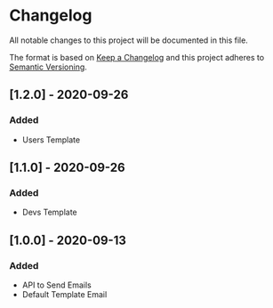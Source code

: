 # Changelog

All notable changes to this project will be documented in this file.

The format is based on [Keep a Changelog](http://keepachangelog.com/en/1.0.0/)
and this project adheres to [Semantic Versioning](http://semver.org/spec/v2.0.0.html).

## [1.2.0] - 2020-09-26
### Added
- Users Template

## [1.1.0] - 2020-09-26
### Added
- Devs Template
## [1.0.0] - 2020-09-13
### Added
- API to Send Emails
- Default Template Email
